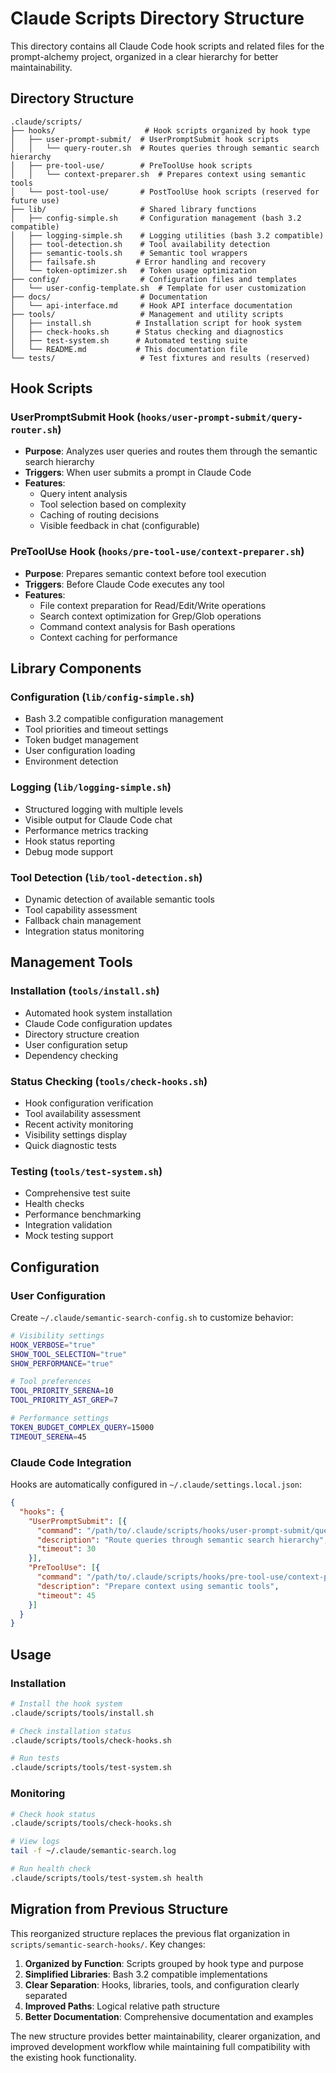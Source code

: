 # Claude Scripts Directory Structure

This directory contains all Claude Code hook scripts and related files for the prompt-alchemy project, organized in a clear hierarchy for better maintainability.

## Directory Structure

```
.claude/scripts/
├── hooks/                    # Hook scripts organized by hook type
│   ├── user-prompt-submit/  # UserPromptSubmit hook scripts
│   │   └── query-router.sh  # Routes queries through semantic search hierarchy
│   ├── pre-tool-use/        # PreToolUse hook scripts
│   │   └── context-preparer.sh  # Prepares context using semantic tools
│   └── post-tool-use/       # PostToolUse hook scripts (reserved for future use)
├── lib/                     # Shared library functions
│   ├── config-simple.sh     # Configuration management (bash 3.2 compatible)
│   ├── logging-simple.sh    # Logging utilities (bash 3.2 compatible)
│   ├── tool-detection.sh    # Tool availability detection
│   ├── semantic-tools.sh    # Semantic tool wrappers
│   ├── failsafe.sh         # Error handling and recovery
│   └── token-optimizer.sh   # Token usage optimization
├── config/                  # Configuration files and templates
│   └── user-config-template.sh  # Template for user customization
├── docs/                    # Documentation
│   └── api-interface.md     # Hook API interface documentation
├── tools/                   # Management and utility scripts
│   ├── install.sh          # Installation script for hook system
│   ├── check-hooks.sh      # Status checking and diagnostics
│   ├── test-system.sh      # Automated testing suite
│   └── README.md           # This documentation file
└── tests/                   # Test fixtures and results (reserved)
```

## Hook Scripts

### UserPromptSubmit Hook (`hooks/user-prompt-submit/query-router.sh`)
- **Purpose**: Analyzes user queries and routes them through the semantic search hierarchy
- **Triggers**: When user submits a prompt in Claude Code
- **Features**: 
  - Query intent analysis
  - Tool selection based on complexity
  - Caching of routing decisions
  - Visible feedback in chat (configurable)

### PreToolUse Hook (`hooks/pre-tool-use/context-preparer.sh`)
- **Purpose**: Prepares semantic context before tool execution
- **Triggers**: Before Claude Code executes any tool
- **Features**:
  - File context preparation for Read/Edit/Write operations
  - Search context optimization for Grep/Glob operations
  - Command context analysis for Bash operations
  - Context caching for performance

## Library Components

### Configuration (`lib/config-simple.sh`)
- Bash 3.2 compatible configuration management
- Tool priorities and timeout settings
- Token budget management
- User configuration loading
- Environment detection

### Logging (`lib/logging-simple.sh`)
- Structured logging with multiple levels
- Visible output for Claude Code chat
- Performance metrics tracking
- Hook status reporting
- Debug mode support

### Tool Detection (`lib/tool-detection.sh`)
- Dynamic detection of available semantic tools
- Tool capability assessment
- Fallback chain management
- Integration status monitoring

## Management Tools

### Installation (`tools/install.sh`)
- Automated hook system installation
- Claude Code configuration updates
- Directory structure creation
- User configuration setup
- Dependency checking

### Status Checking (`tools/check-hooks.sh`)
- Hook configuration verification
- Tool availability assessment
- Recent activity monitoring
- Visibility settings display
- Quick diagnostic tests

### Testing (`tools/test-system.sh`)
- Comprehensive test suite
- Health checks
- Performance benchmarking
- Integration validation
- Mock testing support

## Configuration

### User Configuration
Create `~/.claude/semantic-search-config.sh` to customize behavior:

```bash
# Visibility settings
HOOK_VERBOSE="true"
SHOW_TOOL_SELECTION="true"
SHOW_PERFORMANCE="true"

# Tool preferences
TOOL_PRIORITY_SERENA=10
TOOL_PRIORITY_AST_GREP=7

# Performance settings
TOKEN_BUDGET_COMPLEX_QUERY=15000
TIMEOUT_SERENA=45
```

### Claude Code Integration
Hooks are automatically configured in `~/.claude/settings.local.json`:

```json
{
  "hooks": {
    "UserPromptSubmit": [{
      "command": "/path/to/.claude/scripts/hooks/user-prompt-submit/query-router.sh",
      "description": "Route queries through semantic search hierarchy",
      "timeout": 30
    }],
    "PreToolUse": [{
      "command": "/path/to/.claude/scripts/hooks/pre-tool-use/context-preparer.sh",
      "description": "Prepare context using semantic tools",
      "timeout": 45
    }]
  }
}
```

## Usage

### Installation
```bash
# Install the hook system
.claude/scripts/tools/install.sh

# Check installation status
.claude/scripts/tools/check-hooks.sh

# Run tests
.claude/scripts/tools/test-system.sh
```

### Monitoring
```bash
# Check hook status
.claude/scripts/tools/check-hooks.sh

# View logs
tail -f ~/.claude/semantic-search.log

# Run health check
.claude/scripts/tools/test-system.sh health
```

## Migration from Previous Structure

This reorganized structure replaces the previous flat organization in `scripts/semantic-search-hooks/`. Key changes:

1. **Organized by Function**: Scripts grouped by hook type and purpose
2. **Simplified Libraries**: Bash 3.2 compatible implementations
3. **Clear Separation**: Hooks, libraries, tools, and configuration clearly separated
4. **Improved Paths**: Logical relative path structure
5. **Better Documentation**: Comprehensive documentation and examples

The new structure provides better maintainability, clearer organization, and improved development workflow while maintaining full compatibility with the existing hook functionality.